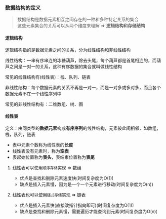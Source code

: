 ### 数据结构的定义
> 数据结构是数据元素相互之间存在的一种和多种特定关系的集合  
这些元素集合的关系可以从两个维度来理解 => **逻辑结构和存储结构**
#### 逻辑结构
逻辑结构指的是数据元素之间的关系，分为线性结构和非线性结构  
  
线性结构：一串有序串连的冰糖葫芦，除去头尾，每个葫芦都是首尾相连的，而葫芦之间是一对一的关系，这种有序数据的集合就叫做线性结构    
  
常见的线性结构有(线性表)：栈、队列、链表 
  
非线性结构：每个数据元素的关系不再是一对一，而是一对多或多对多，而且各个数据元素不在一个线性序列中  
  
常见的非线性结构有：二维数组、树、图
#### 线性表
定义：由同类型的**数据元素**构成**有序序列**的线性结构，元素彼此间相邻，如数组，栈，队列，链表
- 表中元素个数称为线性表的**长度**
- 线性表没有元素时，称为**空表**
- 表起始位置称为**表头**，表结束位置称为**表尾**
  
1. 线性表可以使用`顺序存储`实现 => 数组  
    - 优点是查找和删除元素速度快(时间复杂度为O(1))
    - 缺点是插入元素慢，因为是一个一个元素进行移动(时间复杂度为O(n))

2. 线性表也可以使用`链式存储`实现 => 链表
    - 优点是插入元素快(直接改指针指向即可)(时间复杂度为O(1))
    - 缺点是查找和删除元素慢，需要遍历才能查询到元素(时间复杂度为O(n)) 


